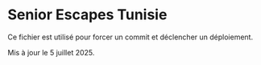 # Senior Escapes Tunisie

Ce fichier est utilisé pour forcer un commit et déclencher un déploiement.

Mis à jour le 5 juillet 2025.
